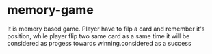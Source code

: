 # memory-game
It is memory based game. Player have to filp a card and remember it's position, while player flip two same card as a same time it will be considered as progess towards winning.considered as a success
